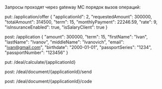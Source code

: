 Запросы проходят через gateway MC порядок вызов операций:

put: /application/offer { "applicationId": 2, "requestedAmount": 300000, "totalAmount": 314500, "term": 15, "monthlyPayment": 22246.59, "rate": 9, "isInsuranceEnabled": true, "isSalaryClient": true }

post: /application { "amount": 300000, "term": 15, "firstName": "Ivan", "lastName": "Ivanov", "middleName": "Ivanovich", "email": "ivan@gmail.com", "birthdate": "2000-01-01", "passportSeries": "1234", "passportNumber": "123456" }

put: /deal/calculate/{applicationId}

post: /deal/document/{applicationId}/send

post: /deal/document/{applicationId}/code
